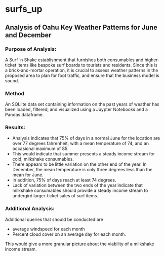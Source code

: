 # surfs_up

## Analysis of Oahu Key Weather Patterns for June and December

### Purpose of Analysis: 
A Surf ‘n Shake establishment that furnishes both consumables and higher-ticket items like bespoke surf boards to tourists and residents. Since this is a brick-and-mortar operation, it is crucial to assess weather patterns in the proposed area to plan for foot traffic, and ensure that the business model is sound. 

### Method
An SQLlite data set containing information on the past years of weather has been loaded, filtered, and visualized using a Juypter Notebooks and a Pandas dataframe. 

### Results:
- Analysis indicates that 75% of days in a normal June for the location are over 77 degrees fahrenheit, with a mean temperature of 74, and an occasional maximum of 85. 
- This would indicate that summer presents a steady income stream for cold, milkshake consumables. 
- There appears to be little variation on the other end of the year. In December, the mean temperature is only three degrees less than the mean for June. 
- In addition, 75% of days reach at least 74 degrees. 
- Lack of variation between the two ends of the year indicate that milkshake consumables should provide a steady income stream to undergird larger-ticket sales of surf items. 

### Additional Analysis:

Additional queries that should be conducted are 

  - average windspeed for each month
  - Percent cloud cover on an average day for each month. 

This would give a more granular picture about the viability of a milkshake income stream.
